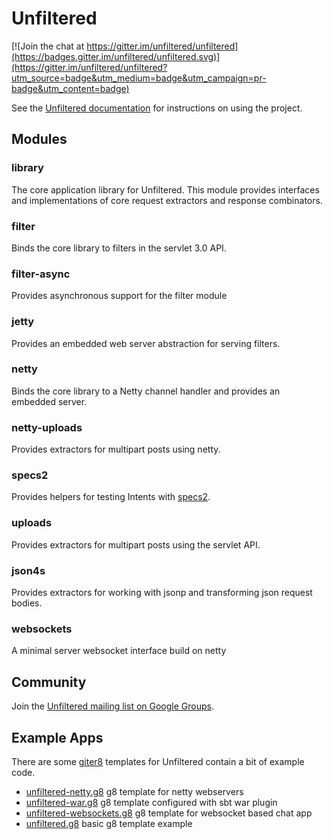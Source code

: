 # Unfiltered

[![Join the chat at https://gitter.im/unfiltered/unfiltered](https://badges.gitter.im/unfiltered/unfiltered.svg)](https://gitter.im/unfiltered/unfiltered?utm_source=badge&utm_medium=badge&utm_campaign=pr-badge&utm_content=badge)

See the [Unfiltered documentation](https://unfiltered.ws) for instructions on using the project.

## Modules

### library

The core application library for Unfiltered. This module provides interfaces and implementations of core request extractors and response combinators.

### filter

Binds the core library to filters in the servlet 3.0 API.

### filter-async

Provides asynchronous support for the filter module

### jetty

Provides an embedded web server abstraction for serving filters.

### netty

Binds the core library to a Netty channel handler and provides an embedded server.

### netty-uploads

Provides extractors for multipart posts using netty.

### specs2

Provides helpers for testing Intents with [specs2](https://etorreborre.github.io/specs2/).

### uploads

Provides extractors for multipart posts using the servlet API.

### json4s

Provides extractors for working with jsonp and transforming json request bodies.

### websockets

A minimal server websocket interface build on netty

## Community

Join the [Unfiltered mailing list on Google Groups](https://groups.google.com/g/unfiltered-scala).

## Example Apps

There are some [giter8](https://github.com/foundweekends/giter8) templates for Unfiltered contain a bit of example code.

- [unfiltered-netty.g8](https://github.com/unfiltered/unfiltered-netty.g8) g8 template for netty webservers
- [unfiltered-war.g8](https://github.com/unfiltered/unfiltered-war.g8) g8 template configured with sbt war plugin
- [unfiltered-websockets.g8](https://github.com/unfiltered/unfiltered-websockets.g8) g8 template for websocket based chat app
- [unfiltered.g8](https://github.com/unfiltered/unfiltered.g8) basic g8 template example

